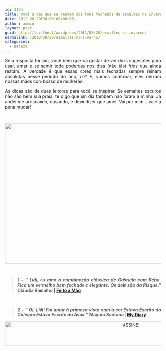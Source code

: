 ```yaml
---
id: 3174
title: Você é das que se rendem aos tons fechados de esmaltes no inverno?
date: 2012-08-20T00:00:00+00:00
author: admin
layout: post
guid: http://localhost/wordpress/2012/08/20/esmaltes-no-inverno/
permalink: /2012/08/20/esmaltes-no-inverno/
categories:
  - Beleza
---
```

<p style="text-align: justify;">
  Se a resposta for sim, você bem que vai gostar de ver duas sugestões para usar, amar e se sentir toda poderosa nos dias (não tão) frios que ainda restam. A verdade é que essas cores mais fechadas sempre reinam absolutas nesse período do ano, <em>né</em>? E, vamos combinar, eles deixam nossas mãos com <em>bossa</em> de mulherão!
</p>

<p style="text-align: justify;" align="justify">
  As dicas são de duas leitoras para você se inspirar. Se esmaltes escuros não são bem sua praia, te digo que um dia também não foram a minha. Já andei me arriscando, ousando, e devo dizer que amei! Vai por mim… vale a pena mudar!
</p>

&nbsp;

<p align="center">
  <a href="http://www.trololodemulher.com.br/2012/08/20/esmaltes-no-inverno/beleza-esmaltes-risque-avon-2/" rel="attachment wp-att-9042"><img class="alignnone size-full wp-image-9042" title="BELEZA-ESMALTES-RISQUE-AVON-2" src="http://www.trololodemulher.com.br/blog/wp-content/uploads/2012/08/BELEZA-ESMALTES-RISQUE-AVON-2.png" alt="" width="600" height="454" /></a>
</p>

&nbsp;

> <p align="justify">
>   <strong><em>1 – “ Lidi, eu amo a combinação clássica de Gabriela com Rebu. Fica um vermelho bem fechado e elegante. Os dois são da Risque</em>.” Cláudia Ramalho | </strong><a href="http://www.blogfeitoamao.com/" target="_blank"><strong>Feito a Mão</strong></a>
> </p>

&nbsp;

> <p align="justify">
>   <strong>2 –<em> “ Oi, Lidi! Foi amor à primeira vista com a cor Estava Escrito da Coleção Estava Escrito da Avon.</em>” Mayara Santana | </strong><a href="http://mayaramonica.blogspot.com.br/" target="_blank"><strong>My Diary</strong></a>
> </p>

<p align="center">
  <a href="http://feedburner.google.com/fb/a/mailverify?uri=blogBichaFemea&loc=en_US" target="_blank"><img class="alignnone size-full wp-image-10439" src="http://www.trololodemulher.com.br/blog/wp-content/uploads/2014/09/ASSINE.png" alt="ASSINE!" width="800" height="78" /></a>
</p>